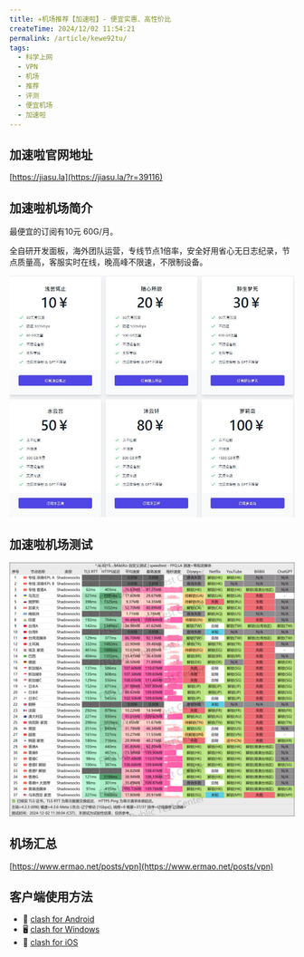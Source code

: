```yaml
---
title: ✈️机场推荐【加速啦】- 便宜实惠、高性价比
createTime: 2024/12/02 11:54:21
permalink: /article/kewe92tu/
tags:
  - 科学上网
  - VPN
  - 机场
  - 推荐
  - 评测
  - 便宜机场
  - 加速啦
---
```


## 加速啦官网地址

[https://jiasu.la](https://jiasu.la/?r=39116)

## 加速啦机场简介

最便宜的订阅有10元 60G/月。

全自研开发面板，海外团队运营，专线节点1倍率，安全好用省心无日志纪录，节点质量高，客服实时在线，晚高峰不限速，不限制设备。

![加速啦价格](images/机场推荐加速啦/image.png)

## 加速啦机场测试

![加速啦测试](images/机场推荐加速啦/image-1.png)

## 机场汇总

[https://www.ermao.net/posts/vpn](https://www.ermao.net/posts/vpn)

## 客户端使用方法

- 📱 [clash for Android](https://www.ermao.net/article/eh8f4n86/)
- 🖥 [clash for Windows](https://www.ermao.net/article/0gematwc/)
- 🍎 [clash for iOS](https://www.ermao.net/article/z747kgjd/)